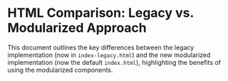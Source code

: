 # HTML Comparison: Legacy vs. Modularized Approach

This document outlines the key differences between the legacy implementation (now in `index-legacy.html`) and the new modularized implementation (now the default `index.html`), highlighting the benefits of using the modularized components. 
